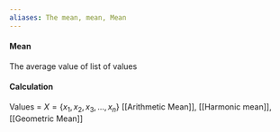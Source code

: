 ```yaml
---
aliases: The mean, mean, Mean
---
```

#### Mean
The average value of list of values
#### Calculation
Values = $X=\{x_1, x_2, x_3,..., x_n\}$
[[Arithmetic Mean]], [[Harmonic mean]], [[Geometric Mean]]
